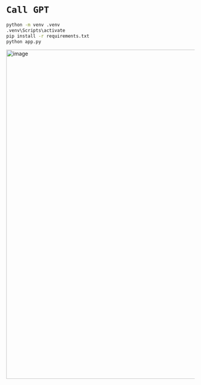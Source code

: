 # `Call GPT`

```bash
python -m venv .venv
.venv\Scripts\activate
pip install -r requirements.txt
python app.py
````

<img width="1535" height="877" alt="image" src="https://github.com/user-attachments/assets/5bc9831c-ac38-4f8f-a3a8-d761b66a5ce2" />
